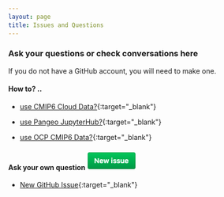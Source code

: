 ```yaml
---
layout: page
title: Issues and Questions
---
```



###  Ask your questions or check conversations here
If you do not have a GitHub account, you will need to make one.

#### How to? .. 
- [use CMIP6 Cloud Data?](https://github.com/naomi-henderson/naomi-henderson.github.io/issues/1){:target="_blank"}

- [use Pangeo JupyterHub?](https://github.com/naomi-henderson/naomi-henderson.github.io/issues/2){:target="_blank"}

- [use OCP CMIP6 Data?](https://github.com/naomi-henderson/naomi-henderson.github.io/issues/3){:target="_blank"}

#### Ask your own question <img src="/assets/NewIssue.png" width="100"></p>
- [New GitHub Issue](https://github.com/naomi-henderson/naomi-henderson.github.io/issues/){:target="_blank"}
